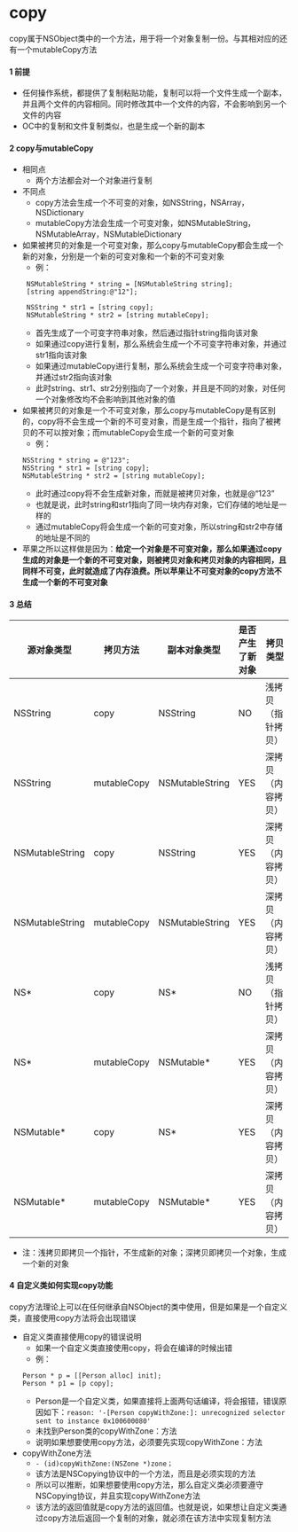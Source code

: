 # copy
copy属于NSObject类中的一个方法，用于将一个对象复制一份。与其相对应的还有一个mutableCopy方法
#### 1 前提
- 任何操作系统，都提供了复制粘贴功能，复制可以将一个文件生成一个副本，并且两个文件的内容相同。同时修改其中一个文件的内容，不会影响到另一个文件的内容
- OC中的复制和文件复制类似，也是生成一个新的副本

#### 2 copy与mutableCopy
- 相同点
  - 两个方法都会对一个对象进行复制
- 不同点
  - copy方法会生成一个不可变的对象，如NSString，NSArray，NSDictionary
  - mutableCopy方法会生成一个可变对象，如NSMutableString，NSMutableArray，NSMutableDictionary
- 如果被拷贝的对象是一个可变对象，那么copy与mutableCopy都会生成一个新的对象，分别是一个新的可变对象和一个新的不可变对象
  - 例：
  ```objc
   NSMutableString * string = [NSMutableString string];
   [string appendString:@"12"];
        
   NSString * str1 = [string copy];
   NSMutableString * str2 = [string mutableCopy];
  ```
  - 首先生成了一个可变字符串对象，然后通过指针string指向该对象
  - 如果通过copy进行复制，那么系统会生成一个不可变字符串对象，并通过str1指向该对象
  - 如果通过mutableCopy进行复制，那么系统会生成一个可变字符串对象，并通过str2指向该对象
  - 此时string、str1、str2分别指向了一个对象，并且是不同的对象，对任何一个对象修改均不会影响到其他对象的值
- 如果被拷贝的对象是一个不可变对象，那么copy与mutableCopy是有区别的，copy将不会生成一个新的不可变对象，而是生成一个指针，指向了被拷贝的不可以按对象；而mutableCopy会生成一个新的可变对象
  - 例：
  ```objc
  NSString * string = @"123";
  NSString * str1 = [string copy];
  NSMutableString * str2 = [string mutableCopy];
  ```
  - 此时通过copy将不会生成新对象，而就是被拷贝对象，也就是@“123”
  - 也就是说，此时string和str1指向了同一块内存对象，它们存储的地址是一样的
  - 通过mutableCopy将会生成一个新的可变对象，所以string和str2中存储的地址是不同的
- 苹果之所以这样做是因为：**给定一个对象是不可变对象，那么如果通过copy生成的对象是一个新的不可变对象，则被拷贝对象和拷贝对象的内容相同，且同样不可变，此时就造成了内存浪费。所以苹果让不可变对象的copy方法不生成一个新的不可变对象**

#### 3 总结
| 源对象类型 | 拷贝方法 | 副本对象类型 | 是否产生了新对象 | 拷贝类型 |
| --  | -- | -- | -- | -- |
| NSString | copy | NSString | NO | 浅拷贝（指针拷贝） |
| NSString | mutableCopy | NSMutableString | YES | 深拷贝（内容拷贝） |
| NSMutableString | copy | NSString | YES | 深拷贝（内容拷贝） |
| NSMutableString | mutableCopy | NSMutableString | YES | 深拷贝（内容拷贝） |
| NS* | copy | NS* | NO | 浅拷贝（指针拷贝） |
| NS* | mutableCopy | NSMutable* | YES | 深拷贝（内容拷贝） |
| NSMutable* | copy | NS* | YES | 深拷贝（内容拷贝） |
| NSMutable* | mutableCopy | NSMutable* | YES | 深拷贝（内容拷贝） |
- 注：浅拷贝即拷贝一个指针，不生成新的对象；深拷贝即拷贝一个对象，生成一个新的对象

#### 4 自定义类如何实现copy功能
copy方法理论上可以在任何继承自NSObject的类中使用，但是如果是一个自定义类，直接使用copy方法将会出现错误
- 自定义类直接使用copy的错误说明
  - 如果一个自定义类直接使用copy，将会在编译的时候出错
  - 例：
  ```objc
  Person * p = [[Person alloc] init];      
  Person * p1 = [p copy];
  ```
  - Person是一个自定义类，如果直接将上面两句话编译，将会报错，错误原因如下：```reason: '-[Person copyWithZone:]: unrecognized selector sent to instance 0x100600080'```
  - 未找到Person类的copyWithZone：方法
  - 说明如果想要使用copy方法，必须要先实现copyWithZone：方法
- copyWithZone方法
  - ```- (id)copyWithZone:(NSZone *)zone；```
  - 该方法是NSCopying协议中的一个方法，而且是必须实现的方法
  - 所以可以推断，如果想要使用copy方法，那么自定义类必须要遵守NSCopying协议，并且实现copyWithZone方法
  - 该方法的返回值就是copy方法的返回值。也就是说，如果想让自定义类通过copy方法后返回一个复制的对象，就必须在该方法中实现复制方法